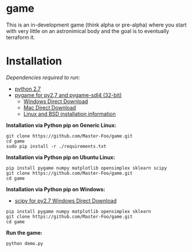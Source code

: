 # game

This is an in-development game (think alpha or pre-alpha) where you start with very little on an astronimical body and the goal is to eventually terraform it.

# Installation

*Dependencies required to run:*
  - [python 2.7](https://www.python.org/downloads)
  - [pygame for py2.7 and pygame-sdl4 (32-bit)](http://www.pygame.org/wiki/GettingStarted) 
    - [Windows Direct Download](http://pygame.org/ftp/pygame-1.9.1.win32-py2.7.msi)
	- [Mac Direct Download](http://pygame.org/ftp/pygame-1.9.1release-python.org-32bit-py2.7-macosx10.3.dmg)
	- [Linux and BSD installation information](http://www.pygame.org/download.shtml)

  

**Installation via Python pip on Generic Linux:**
```
git clone https://github.com/Master-Foo/game.git
cd game
sudo pip install -r ./requirements.txt
```

**Installation via Python pip on Ubuntu Linux:**
```
pip install pygame numpy matplotlib opensimplex sklearn scipy
git clone https://github.com/Master-Foo/game.git
cd game
```

**Installation via Python pip on Windows:**
 - [scipy for py2.7 Windows Direct Download](http://sourceforge.net/projects/scipy/files/scipy/0.16.1/scipy-0.16.1-win32-superpack-python2.7.exe/download)
```
pip install pygame numpy matplotlib opensimplex sklearn
git clone https://github.com/Master-Foo/game.git
cd game
```

**Run the game:**
```
python demo.py
```